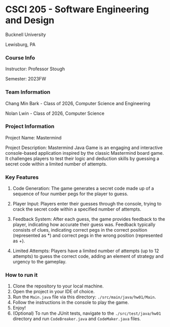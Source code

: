 # CSCI 205 - Software Engineering and Design
Bucknell University

Lewisburg, PA

### Course Info
Instructor: Professor Stough

Semester: 2023FW

### Team Information
Chang Min Bark - Class of 2026, Computer Science and Engineering

Nolan Lwin - Class of 2026, Computer Science

### Project Information
Project Name: Mastermind

Project Description: Mastermind Java Game is an engaging and interactive console-based application inspired by the classic Mastermind board game. It challenges players to test their logic and deduction skills by guessing a secret code within a limited number of attempts. 

### Key Features

1. Code Generation: The game generates a secret code made up of a sequence of four number pegs for the player to guess.

2. Player Input: Players enter their guesses through the console, trying to crack the secret code within a specified number of attempts.

3. Feedback System: After each guess, the game provides feedback to the player, indicating how accurate their guess was. Feedback typically consists of clues, indicating correct pegs in the correct position (represented as *) and correct pegs in the wrong position (represented as +).

4. Limited Attempts: Players have a limited number of attempts (up to 12 attempts) to guess the correct code, adding an element of strategy and urgency to the gameplay.

### How to run it

1. Clone the repository to your local machine.
2. Open the project in your IDE of choice.
3. Run the `Main.java` file via this directory: `./src/main/java/hw01/Main`.
4. Follow the instructions in the console to play the game.
5. Enjoy!
6. (Optional) To run the JUnit tests, navigate to the `./src/test/java/hw01` directory and run `CodeBreaker.java` and `CodeMaker.java` files.